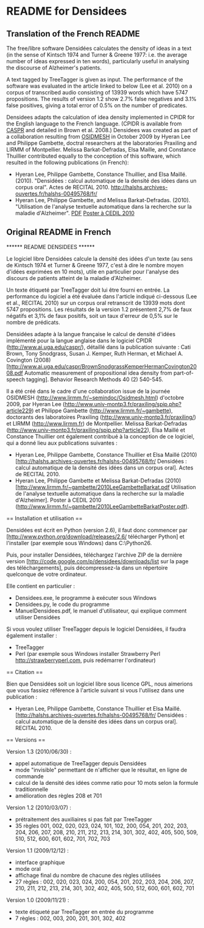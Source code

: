 README for Densidees
====================

Translation of the French README
--------------------------------

The free/libre software Densidées calculates the density of ideas in a 
text (in the sense of Kintsch 1974 and Turner & Greene 1977: i.e. the 
average number of ideas expressed in ten words), particularly useful
in analysing the discourse of Alzheimer's patients.

A text tagged by TreeTagger is given as input. The performance of the 
software was evaluated in the article linked to below (Lee et al. 2010)
on a corpus of transcribed audio consisting of 13939 words which have
5747 propositions. The results of version 1.2 show 2.7% false negatives
and 3.1% false positives, giving a total error of 0.5% on the number 
of predicates.

Densidees adapts the calculation of idea density implemented in CPIDR 
for the English language to the French language. (CPIDR is available 
from [CASPR](http://www.ai.uga.edu/caspr/) and detailed in Brown et al.
 2008.) Densidees was created as part of a collaboration resulting from 
[OSIDMESH](http://www.lirmm.fr/~semindoc/Osidmesh.html) in October 2009
by Hyeran Lee and Philippe Gambette, doctral researchers at the 
laboratories Praxiling and LIRMM of Montpellier. Melissa 
Barkat-Defradas, Elsa Maille, and Constance Thuillier contributed 
equally to the conception of this software, which resulted in the 
following publications (in French):

 * Hyeran Lee, Philippe Gambette, Constance Thuillier, and Elsa Maillé.
   (2010). "Densidées : calcul automatique de la densité des idées dans 
   un corpus oral". Actes de RECITAL 2010. 
   http://halshs.archives-ouvertes.fr/halshs-00495768/fr/
 * Hyeran Lee, Philippe Gambette, and Melissa Barkat-Defradas. (2010). 
   "Utilisation de l'analyse textuelle automatique dans la recherche 
   sur la maladie d'Alzheimer". 
   [PDF](http://www.lirmm.fr/~gambette/2010LeeGambetteBarkat.pdf)
   [Poster à CEDIL 2010](http://www.lirmm.fr/~gambette/2010LeeGambetteBarkatPoster.pdf)


Original README in French
-------------------------
****** README DENSIDEES ******

Le logiciel libre Densidées calcule la densité des idées d'un texte (au sens de Kintsch 1974 et Turner & Greene 1977, c'est à dire le nombre moyen d'idées exprimées en 10 mots), utile en particulier pour l'analyse des discours de patients atteint de la maladie d'Alzheimer.

Un texte étiqueté par TreeTagger doit lui être fourni en entrée. La performance du logiciel a été évaluée dans l'article indiqué ci-dessous (Lee et al., RECITAL 2010) sur un corpus oral retranscrit de 13939 mots dont 5747 propositions. Les résultats de la version 1.2 présentent 2,7% de faux négatifs et 3,1% de faux positifs, soit un taux d'erreur de 0,5% sur le nombre de prédicats.

Densidées adapte à la langue française le calcul de densité d'idées implémenté pour la langue anglaise dans le logiciel CPIDR (http://www.ai.uga.edu/caspr/), détaillé dans la publication suivante :
Cati Brown, Tony Snodgrass, Susan J. Kemper, Ruth Herman, et Michael A. Covington (2008) [http://www.ai.uga.edu/caspr/BrownSnodgrassKemperHermanCovington2008.pdf Automatic measurement of propositional idea density from part-of-speech tagging]. Behavior Research Methods 40 (2) 540-545.

Il a été créé dans le cadre d'une collaboration issue de la journée OSIDMESH (http://www.lirmm.fr/~semindoc/Osidmesh.html) d'octobre 2009, par Hyeran Lee (http://www.univ-montp3.fr/praxiling/spip.php?article229) et Philippe Gambette (http://www.lirmm.fr/~gambette), doctorants des laboratoires Praxiling (http://www.univ-montp3.fr/praxiling/) et LIRMM (http://www.lirmm.fr) de Montpellier. Melissa Barkat-Defradas (http://www.univ-montp3.fr/praxiling/spip.php?article22), Elsa Maillé et Constance Thuillier ont également contribué à la conception de ce logiciel, qui a donné lieu aux publications suivantes :
 * Hyeran Lee, Philippe Gambette, Constance Thuillier et Elsa Maillé (2010) [http://halshs.archives-ouvertes.fr/halshs-00495768/fr/ Densidées : calcul automatique de la densité des idées dans un corpus oral]. Actes de RECITAL 2010.
 * Hyeran Lee, Philippe Gambette et Melissa Barkat-Defradas (2010) [http://www.lirmm.fr/~gambette/2010LeeGambetteBarkat.pdf Utilisation de l'analyse textuelle automatique dans la recherche sur la maladie d'Alzheimer]. Poster à CEDIL 2010 (http://www.lirmm.fr/~gambette/2010LeeGambetteBarkatPoster.pdf).


== Installation et utilisation ==

Densidées est écrit en Python (version 2.6), il faut donc commencer par [http://www.python.org/download/releases/2.6/ télécharger Python] et l'installer (par exemple sous Windows) dans C:\Python26.

Puis, pour installer Densidées, téléchargez l'archive ZIP de la dernière version [http://code.google.com/p/densidees/downloads/list sur la page des téléchargements], puis décompressez-la dans un répertoire quelconque de votre ordinateur.

Elle contient en particulier :
 * Densidees.exe, le programme à exécuter sous Windows
 * Densidees.py, le code du programme
 * ManuelDensidees.pdf, le manuel d'utilisateur, qui explique comment utiliser Densidées

Si vous voulez utiliser TreeTagger depuis le logiciel Densidées, il faudra également installer :
 * TreeTagger
 * Perl (par exemple sous Windows installer Strawberry Perl http://strawberryperl.com, puis redémarrer l'ordinateur)


== Citation ==

Bien que Densidées soit un logiciel libre sous licence GPL, nous aimerions que vous fassiez référence à l'article suivant si vous l'utilisez dans une publication :
 * Hyeran Lee, Philippe Gambette, Constance Thuillier et Elsa Maillé. [http://halshs.archives-ouvertes.fr/halshs-00495768/fr/ Densidées : calcul automatique de la densité des idées dans un corpus oral]. RECITAL 2010.


== Versions ==

Version 1.3 (2010/06/30) :
 * appel automatique de TreeTagger depuis Densidées
 * mode "invisible" permettant de n'afficher que le résultat, en ligne de commande
 * calcul de la densité des idées comme ratio pour 10 mots selon la formule traditionnelle
 * amélioration des règles 208 et 701

Version 1.2 (2010/03/07) :
 * prétraitement des auxiliaires si pas fait par TreeTagger
 * 35 règles 001, 002, 020, 023, 024, 101, 102, 200, 054, 201, 202, 203, 204, 206, 207, 208, 210, 211, 212, 213, 214, 301, 302, 402, 405, 500, 509, 510, 512, 600, 601, 602, 701, 702, 703

Version 1.1 (2009/12/12) :
 * interface graphique
 * mode oral
 * affichage final du nombre de chacune des règles utilisées
 * 27 règles : 002, 020, 023, 024, 200, 054, 201, 202, 203, 204, 206, 207, 210, 211, 212, 213, 214, 301, 302, 402, 405, 500, 512, 600, 601, 602, 701
 
Version 1.0 (2009/11/21) :
 * texte étiqueté par TreeTagger en entrée du programme
 * 7 règles : 002, 003, 200, 201, 301, 302, 402

